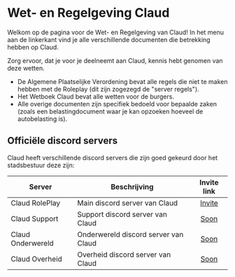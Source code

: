 # Wet- en Regelgeving Claud

Welkom op de pagina voor de Wet- en Regelgeving van Claud!
In het menu aan de linkerkant vind je alle verschillende documenten die betrekking hebben op Claud.

Zorg ervoor, dat je voor je deelneemt aan Claud, kennis hebt genomen van deze wetten.

- De Algemene Plaatselijke Verordening bevat alle regels die niet te maken hebben met de Roleplay (dit zijn zogezegd de "server regels").
- Het Wetboek Claud bevat alle wetten voor de burgers.
- Alle overige documenten zijn specifiek bedoeld voor bepaalde zaken (zoals een belastingdocument waar je kan opzoeken hoeveel de autobelasting is).

## Officiële discord servers

Claud heeft verschillende discord servers die zijn goed gekeurd door het stadsbestuur deze zijn:

| Server | Beschrijving | Invite link |
|---|---|:---:|
|Claud RolePlay| Main discord server van Claud | [Invite](https://discord.com/invite/claudrp) |
|Claud Support| Support discord server van Claud | [Soon](https://discord.com/invite/claudrp) |
|Claud Onderwereld| Onderwereld discord server van Claud | [Soon](https://discord.com/invite/claudrp) |
|Claud Overheid| Overheid discord server van Claud | [Soon](https://discord.com/invite/claudrp) |